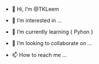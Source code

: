 - 👋 Hi, I’m @TKLeem
- 👀 I’m interested in ...

- 🌱 I’m currently learning 
{ 
Pyhon
}

- 💞️ I’m looking to collaborate on ...
- 📫 How to reach me ... 

<!---
TKLeem/TKLeem is a ✨ special ✨ repository because its `README.md` (this file) appears on your GitHub profile.
You can click the Preview link to take a look at your changes.
--->
